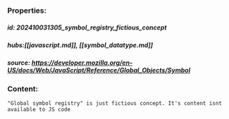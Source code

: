 ### Properties:


##### id: 202410031305_symbol_registry_fictious_concept
##### hubs:[[javascript.md]], [[symbol_datatype.md]]
##### source: https://developer.mozilla.org/en-US/docs/Web/JavaScript/Reference/Global_Objects/Symbol


### Content: 

	"Global symbol registry" is just fictious concept. It's content isnt available to JS code

